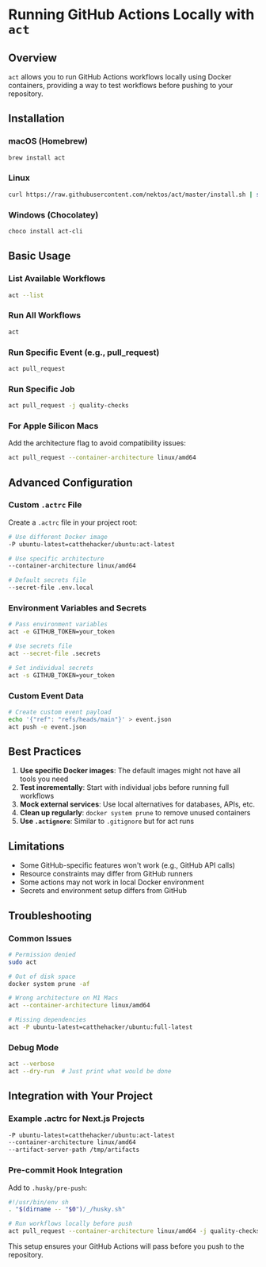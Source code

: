 # Running GitHub Actions Locally with `act`

## Overview

`act` allows you to run GitHub Actions workflows locally using Docker containers, providing a way to test workflows before pushing to your repository.

## Installation

### macOS (Homebrew)

```bash
brew install act
```

### Linux

```bash
curl https://raw.githubusercontent.com/nektos/act/master/install.sh | sudo bash
```

### Windows (Chocolatey)

```bash
choco install act-cli
```

## Basic Usage

### List Available Workflows

```bash
act --list
```

### Run All Workflows

```bash
act
```

### Run Specific Event (e.g., pull_request)

```bash
act pull_request
```

### Run Specific Job

```bash
act pull_request -j quality-checks
```

### For Apple Silicon Macs

Add the architecture flag to avoid compatibility issues:

```bash
act pull_request --container-architecture linux/amd64
```

## Advanced Configuration

### Custom `.actrc` File

Create a `.actrc` file in your project root:

```bash
# Use different Docker image
-P ubuntu-latest=catthehacker/ubuntu:act-latest

# Use specific architecture
--container-architecture linux/amd64

# Default secrets file
--secret-file .env.local
```

### Environment Variables and Secrets

```bash
# Pass environment variables
act -e GITHUB_TOKEN=your_token

# Use secrets file
act --secret-file .secrets

# Set individual secrets
act -s GITHUB_TOKEN=your_token
```

### Custom Event Data

```bash
# Create custom event payload
echo '{"ref": "refs/heads/main"}' > event.json
act push -e event.json
```

## Best Practices

1. **Use specific Docker images**: The default images might not have all tools you need
2. **Test incrementally**: Start with individual jobs before running full workflows
3. **Mock external services**: Use local alternatives for databases, APIs, etc.
4. **Clean up regularly**: `docker system prune` to remove unused containers
5. **Use `.actignore`**: Similar to `.gitignore` but for act runs

## Limitations

- Some GitHub-specific features won't work (e.g., GitHub API calls)
- Resource constraints may differ from GitHub runners
- Some actions may not work in local Docker environment
- Secrets and environment setup differs from GitHub

## Troubleshooting

### Common Issues

```bash
# Permission denied
sudo act

# Out of disk space
docker system prune -af

# Wrong architecture on M1 Macs
act --container-architecture linux/amd64

# Missing dependencies
act -P ubuntu-latest=catthehacker/ubuntu:full-latest
```

### Debug Mode

```bash
act --verbose
act --dry-run  # Just print what would be done
```

## Integration with Your Project

### Example .actrc for Next.js Projects

```bash
-P ubuntu-latest=catthehacker/ubuntu:act-latest
--container-architecture linux/amd64
--artifact-server-path /tmp/artifacts
```

### Pre-commit Hook Integration

Add to `.husky/pre-push`:

```bash
#!/usr/bin/env sh
. "$(dirname -- "$0")/_/husky.sh"

# Run workflows locally before push
act pull_request --container-architecture linux/amd64 -j quality-checks
```

This setup ensures your GitHub Actions will pass before you push to the repository.
